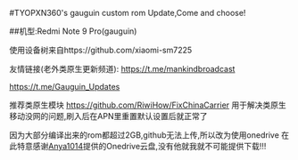 #TYOPXN360's gauguin custom rom Update,Come and choose!

##机型:Redmi Note 9 Pro(gauguin)

使用设备树来自https://github.com/xiaomi-sm7225

友情链接(老外类原生更新频道):
https://t.me/mankindbroadcast

https://t.me/Gauguin_Updates


推荐类原生模块
https://github.com/RiwiHow/FixChinaCarrier
用于解决类原生移动没网的问题,刷入后在APN里重置默认设置后就正常了

因为大部分编译出来的rom都超过2GB,github无法上传,所以改为使用onedrive
在此特意感谢[Anya1014](https://github.com/Anya1014CN)提供的Onedrive云盘,没有他就我就不可能提供下载!!!
